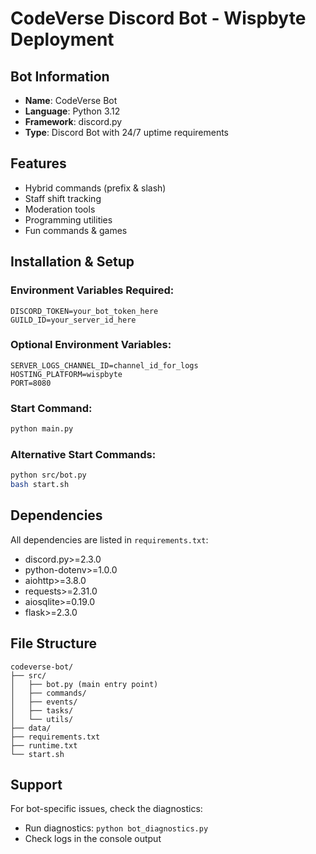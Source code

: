 # CodeVerse Discord Bot - Wispbyte Deployment

## Bot Information
- **Name**: CodeVerse Bot
- **Language**: Python 3.12
- **Framework**: discord.py
- **Type**: Discord Bot with 24/7 uptime requirements

## Features
- Hybrid commands (prefix & slash)
- Staff shift tracking
- Moderation tools
- Programming utilities
- Fun commands & games

## Installation & Setup

### Environment Variables Required:
```
DISCORD_TOKEN=your_bot_token_here
GUILD_ID=your_server_id_here
```

### Optional Environment Variables:
```
SERVER_LOGS_CHANNEL_ID=channel_id_for_logs
HOSTING_PLATFORM=wispbyte
PORT=8080
```

### Start Command:
```bash
python main.py
```

### Alternative Start Commands:
```bash
python src/bot.py
bash start.sh
```

## Dependencies
All dependencies are listed in `requirements.txt`:
- discord.py>=2.3.0
- python-dotenv>=1.0.0
- aiohttp>=3.8.0
- requests>=2.31.0
- aiosqlite>=0.19.0
- flask>=2.3.0

## File Structure
```
codeverse-bot/
├── src/
│   ├── bot.py (main entry point)
│   ├── commands/
│   ├── events/
│   ├── tasks/
│   └── utils/
├── data/
├── requirements.txt
├── runtime.txt
└── start.sh
```

## Support
For bot-specific issues, check the diagnostics:
- Run diagnostics: `python bot_diagnostics.py`
- Check logs in the console output
